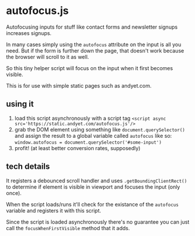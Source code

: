 # autofocus.js

Autofocusing inputs for stuff like contact forms and newsletter signups increases signups.

In many cases simply using the `autofocus` attribute on the input is all you need. But if the form is further down the page, that doesn't work because the browser will scroll to it as well. 

So this tiny helper script will focus on the input when it first becomes visible.

This is for use with simple static pages such as andyet.com.

## using it

1. load this script asynchronously with a script tag `<script async src='https://static.andyet.com/autofocus.js'/>`
2. grab the DOM element using something like `document.querySelector()` and assign the result to a global variable called `autofocus` like so: `window.autofocus = document.querySelector('#some-input')`
3. profit! (at least better conversion rates, supposedly)

## tech details

It registers a debounced scroll handler and uses `.getBoundingClientRect()` to determine if element is visible in viewport and focuses the input (only once).

When the script loads/runs it'll check for the existance of the `autofocus` variable and registers it with this script.

Since the script is loaded asynchronously there's no guarantee you can just call the `focusWhenFirstVisible` method that it adds. 